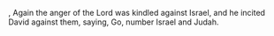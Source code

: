 , Again the anger of the Lord was kindled against Israel, and he incited David against them, saying, Go, number Israel and Judah.
